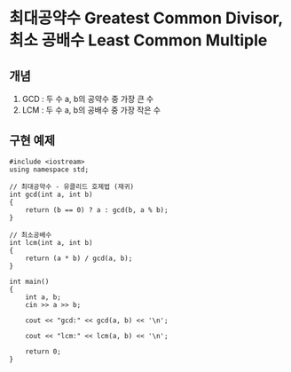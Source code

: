 # 최대공약수 Greatest Common Divisor, 최소 공배수 Least Common Multiple

## 개념
1. GCD : 두 수 a, b의 공약수 중 가장 큰 수
2. LCM : 두 수 a, b의 공배수 중 가장 작은 수

## 구현 예제
```
#include <iostream>
using namespace std;

// 최대공약수 - 유클리드 호제법 (재귀)
int gcd(int a, int b)
{
	return (b == 0) ? a : gcd(b, a % b);
}

// 최소공배수
int lcm(int a, int b)
{
	return (a * b) / gcd(a, b);
}

int main()
{
	int a, b;
	cin >> a >> b;

	cout << "gcd:" << gcd(a, b) << '\n';

	cout << "lcm:" << lcm(a, b) << '\n';

	return 0; 
}
